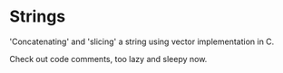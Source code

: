 # Strings
'Concatenating' and 'slicing' a string using vector implementation in C.

Check out code comments, too lazy and sleepy now. 
